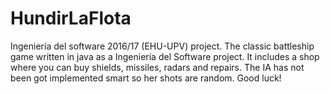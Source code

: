 # HundirLaFlota
Ingeniería del software 2016/17 (EHU-UPV) project.
The classic battleship game written in java as a Ingeniería del Software project. It includes a shop where you can buy shields, missiles, radars and repairs. The IA has not been got implemented smart so her shots are random. Good luck!
